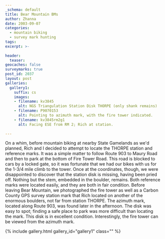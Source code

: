 ```yaml
---
_schema: default
title: Bear Mountain BMs
author: Zhanna
date: 2003-09-07
categories:
  - mountain biking
  - survey mark hunting
tags:
excerpt: >- 
  
header:
  teaser:
geocaches: false
surveymarks: true
post_id: 2037
layout: post  
galleries:
  gallery1:
    suffix: cs
    images:
    - filename: kv3845
      alt: NGS Triangulation Station Disk THORPE (only shank remains)    
    - filename: P9070153
      alt: Pointing to azimuth mark, with the fire tower indicated.
    - filename: kv3845rm2g1
      alt: Facing ESE from RM 2; Rich at station.          
      
---
```


On a whim, before mountain biking at nearby State Gamelands as we'd planned, Rich and I decided to attempt to locate the THORPE station and reference marks. It was a simple matter to follow Route 903 to Maury Road and then to park at the bottom of Fire Tower Road. This road is blocked to cars by a locked gate, so it was fortunate that we had our bikes with us for the 1-3/4 mile climb to the tower. Once at the coordinates, though, we were disappointed to discover that the station disk is missing, having been pried off. Nothing but the stem, embedded in the boulder, remains. Both reference marks were located easily, and they are both in fair condition. Before leaving Bear Mountain, we photographed the fire tower as well as a Carbon County GPS survey station mark that Rich located on another of the enormous boulders, not far from station THORPE. The azimuth mark, located along Route 903, was found later in the afternoon. The disk was easy to spot; finding a safe place to park was more difficult than locating the mark. This disk is in excellent condition. Interestingly, the fire tower can be viewed from the azimuth mark.

{% include gallery.html gallery_id="gallery1" class="" %}